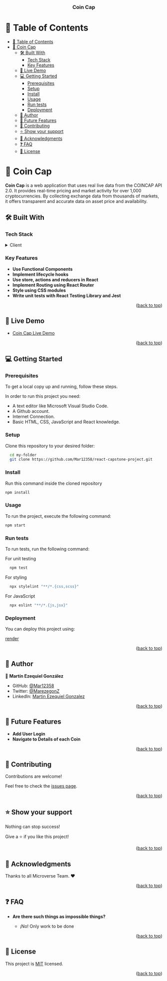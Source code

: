 <a name="readme-top"></a>

<div align="center">
  
  <br/>

  <h3><b>Coin Cap</b></h3>

</div>

<!-- TABLE OF CONTENTS -->

# 📗 Table of Contents

- [📗 Table of Contents](#-table-of-contents)
- [📖 Coin Cap ](#-coin-cap-)
  - [🛠 Built With ](#-built-with-)
    - [Tech Stack ](#tech-stack-)
    - [Key Features ](#key-features-)
  - [🚀 Live Demo ](#-live-demo-)
  - [💻 Getting Started ](#-getting-started-)
    - [Prerequisites](#prerequisites)
    - [Setup](#setup)
    - [Install](#install)
    - [Usage](#usage)
    - [Run tests](#run-tests)
    - [Deployment](#deployment)
  - [👥 Author ](#-author-)
  - [🔭 Future Features ](#-future-features-)
  - [🤝 Contributing ](#-contributing-)
  - [⭐️ Show your support ](#️-show-your-support-)
  - [🙏 Acknowledgments ](#-acknowledgments-)
  - [❓ FAQ ](#-faq-)
  - [📝 License ](#-license-)

<!-- PROJECT DESCRIPTION -->

# 📖 Coin Cap <a name="about-project"></a>

<!-- > Describe your project in 1 or 2 sentences. -->

**Coin Cap** is a web application that uses real live data from the COINCAP API 2.0. It provides real-time pricing and market activity for over 1,000 cryptocurrencies. By collecting exchange data from thousands of markets, it offers transparent and accurate data on asset price and availability.

## 🛠 Built With <a name="built-with"></a>

### Tech Stack <a name="tech-stack"></a>

<!-- > Describe the tech stack and include only the relevant sections that apply to your project. -->

<details>
  <summary>Client</summary>
  <ul>
    <li><a href="https://react.dev/">ReactJS</a></li>
    <li><a href="#">CSS</a></li>
  </ul>
</details>

<!-- Features -->

### Key Features <a name="key-features"></a>

- **Use Functional Components**
- **Implement lifecycle hooks**
- **Use store, actions and reducers in React**
- **Implement Routing using React Router**
- **Style using CSS modules**
- **Write unit tests with React Testing Library and Jest**

<!-- > Describe between 1-3 key features of the application. -->

<p align="right">(<a href="#readme-top">back to top</a>)</p>

<!-- LIVE DEMO -->

## 🚀 Live Demo <a name="live-demo"></a>

<!-- > Add a link to your deployed project. -->

- <a href="https://coincapstone.onrender.com/">Coin Cap Live Demo</a>

<p align="right">(<a href="#readme-top">back to top</a>)</p>

<!-- GETTING STARTED -->

## 💻 Getting Started <a name="getting-started"></a>

<!-- > Describe how a new developer could make use of your project. -->

### Prerequisites

To get a local copy up and running, follow these steps.

In order to run this project you need:

- A text editor like Microsoft Visual Studio Code.
- A Github account.
- Internet Connection.
- Basic HTML, CSS, JavaScript and React knowledge.

### Setup

Clone this repository to your desired folder:

```sh
  cd my-folder
  git clone https://github.com/Mar12358/react-capstone-project.git
```

### Install

Run this command inside the cloned repository

```sh
npm install
```

### Usage

To run the project, execute the following command:

```sh
npm start
```

### Run tests

To run tests, run the following command:

For unit testing

```sh
  npm test
```

For styling

```sh
  npx stylelint "**/*.{css,scss}"
```

For JavaScript

```sh
  npx eslint "**/*.{js,jsx}"
```

### Deployment

You can deploy this project using:

<a href="https://render.com">render</a>

<p align="right">(<a href="#readme-top">back to top</a>)</p>

<!-- AUTHORS -->

## 👥 Author <a name="authors"></a>

<!-- > Mention all of the collaborators of this project. -->

👤 **Martín Ezequiel González**

- GitHub: [@Mar12358](https://github.com/Mar12358)
- Twitter: [@MarezegonZ](https://twitter.com/MarezegonZ)
- LinkedIn: [Martin Ezequiel Gonzalez](https://www.linkedin.com/in/martin-ezequiel-gonzalez-30a413260/)

<p align="right">(<a href="#readme-top">back to top</a>)</p>

## 🔭 Future Features <a name="future-features"></a>

- **Add User Login**
- **Navigate to Details of each Coin**

<!-- > Mention future features. -->

<p align="right">(<a href="#readme-top">back to top</a>)</p>

<!-- CONTRIBUTING -->


## 🤝 Contributing <a name="contributing"></a>

Contributions are welcome!

Feel free to check the [issues page](https://github.com/Mar12358/math-magicians/issues).

<p align="right">(<a href="#readme-top">back to top</a>)</p>

## ⭐️ Show your support <a name="support"></a>
Nothing can stop success!

Give a ⭐️ if you like this project!

<p align="right">(<a href="#readme-top">back to top</a>)</p>

## 🙏 Acknowledgments <a name="acknowledgements"></a>

Thanks to all Microverse Team. &hearts;

<p align="right">(<a href="#readme-top">back to top</a>)</p>

## ❓ FAQ <a name="faq"></a>


- **Are there such things as impossible things?**

  - ¡No! Only work to be done


<p align="right">(<a href="#readme-top">back to top</a>)</p>

## 📝 License <a name="license"></a>

This project is [MIT](./LICENSE.md) licensed.


<p align="right">(<a href="#readme-top">back to top</a>)</p>
